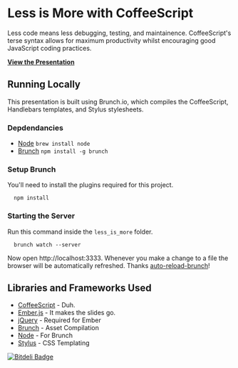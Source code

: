 # Less is More with CoffeeScript

Less code means less debugging, testing, and maintainence. CoffeeScript's
terse syntax allows for maximum productivity whilst encouraging good
JavaScript coding practices.

**[View the Presentation](http://mutewinter.github.com/why_ember)**

## Running Locally

This presentation is built using Brunch.io, which compiles the CoffeeScript,
Handlebars templates, and Stylus stylesheets.

### Depdendancies

* [Node](http://nodejs.org/) `brew install node`
* [Brunch](http://brunch.io) `npm install -g brunch`

### Setup Brunch

You'll need to install the plugins required for this project.

```
  npm install
```

### Starting the Server

Run this command inside the `less_is_more` folder.

```
  brunch watch --server
```

Now open http://localhost:3333. Whenever you make a change to a file the
browser will be automatically refreshed. Thanks
[auto-reload-brunch](https://github.com/brunch/auto-reload-brunch)!

## Libraries and Frameworks Used

* [CoffeeScript](http://coffeescript.org/) - Duh.
* [Ember.js](http://emberjs.com/) - It makes the slides go.
* [jQuery](http://jquery.com/) - Required for Ember
* [Brunch](http://brunch.io) - Asset Compilation
* [Node](http://nodejs.org/) - For Brunch
* [Stylus](http://learnboost.github.com/stylus/) - CSS Templating


[![Bitdeli Badge](https://d2weczhvl823v0.cloudfront.net/mutewinter/less_is_more/trend.png)](https://bitdeli.com/free "Bitdeli Badge")

